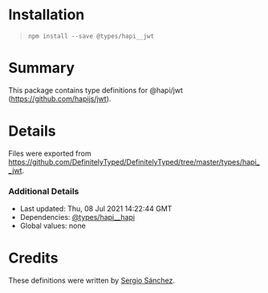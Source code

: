 # Installation
> `npm install --save @types/hapi__jwt`

# Summary
This package contains type definitions for @hapi/jwt (https://github.com/hapijs/jwt).

# Details
Files were exported from https://github.com/DefinitelyTyped/DefinitelyTyped/tree/master/types/hapi__jwt.

### Additional Details
 * Last updated: Thu, 08 Jul 2021 14:22:44 GMT
 * Dependencies: [@types/hapi__hapi](https://npmjs.com/package/@types/hapi__hapi)
 * Global values: none

# Credits
These definitions were written by [Sergio Sánchez](https://github.com/ssanchezmarc).
